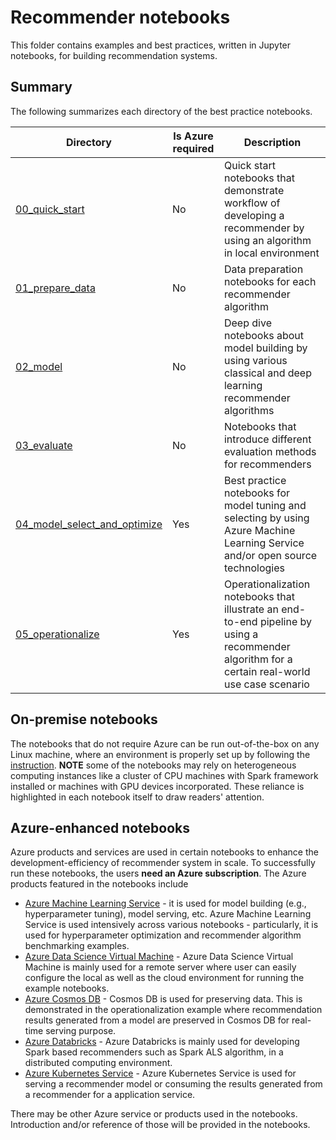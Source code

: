 # Recommender notebooks

This folder contains examples and best practices, written in Jupyter notebooks, for building recommendation systems.

## Summary

The following summarizes each directory of the best practice notebooks.

| Directory | Is Azure required | Description |
| --- | --- | --- |
| [00_quick_start](./00_quick_start)| No | Quick start notebooks that demonstrate workflow of developing a recommender by using an algorithm in local environment|
| [01_prepare_data](./01_prepare_data) | No | Data preparation notebooks for each recommender algorithm|
| [02_model](./02_model) | No | Deep dive notebooks about model building by using various classical and deep learning recommender algorithms|
| [03_evaluate](./03_evaluate) | No | Notebooks that introduce different evaluation methods for recommenders|
| [04_model_select_and_optimize](04_model_select_and_optimize) | Yes | Best practice notebooks for model tuning and selecting by using Azure Machine Learning Service and/or open source technologies|
| [05_operationalize](05_operationalize) | Yes | Operationalization notebooks that illustrate an end-to-end pipeline by using a recommender algorithm for a certain real-world use case scenario|

## On-premise notebooks

The notebooks that do not require Azure can be run out-of-the-box on any Linux machine, where an environment is properly
set up by following the [instruction](../SETUP.md). **NOTE** some of the notebooks may rely on heterogeneous computing instances
like a cluster of CPU machines with Spark framework installed or machines with GPU devices incorporated. These reliance is highlighted
in each notebook itself to draw readers' attention.

## Azure-enhanced notebooks

Azure products and services are used in certain notebooks to enhance the development-efficiency of recommender system in scale.
To successfully run these notebooks, the users **need an Azure subscription**.
The Azure products featured in the notebooks include

* [Azure Machine Learning Service](https://azure.microsoft.com/en-us/services/machine-learning-service/) - it is used for model building (e.g., hyperparameter tuning), model serving, etc. Azure
Machine Learning Service is used intensively across various notebooks - particularly, it is used for hyperparameter optimization
and recommender algorithm benchmarking examples.
* [Azure Data Science Virtual Machine](https://azure.microsoft.com/en-us/services/virtual-machines/data-science-virtual-machines/) - Azure Data Science Virtual Machine is mainly used for a remote server where user
can easily configure the local as well as the cloud environment for running the example notebooks.
* [Azure Cosmos DB](https://docs.microsoft.com/en-us/azure/cosmos-db/introduction) - Cosmos DB is used for preserving data. This is demonstrated in the operationalization example where
recommendation results generated from a model are preserved in Cosmos DB for real-time serving purpose.
* [Azure Databricks](https://azure.microsoft.com/en-us/services/databricks/) - Azure Databricks is mainly used for developing Spark based recommenders such as Spark ALS algorithm, in a distributed computing
environment.
* [Azure Kubernetes Service](https://azure.microsoft.com/en-us/services/kubernetes-service/) - Azure Kubernetes Service is used for serving a recommender model or consuming the results
generated from a recommender for a application service.

There may be other Azure service or products used in the notebooks. Introduction and/or reference of
those will be provided in the notebooks.

